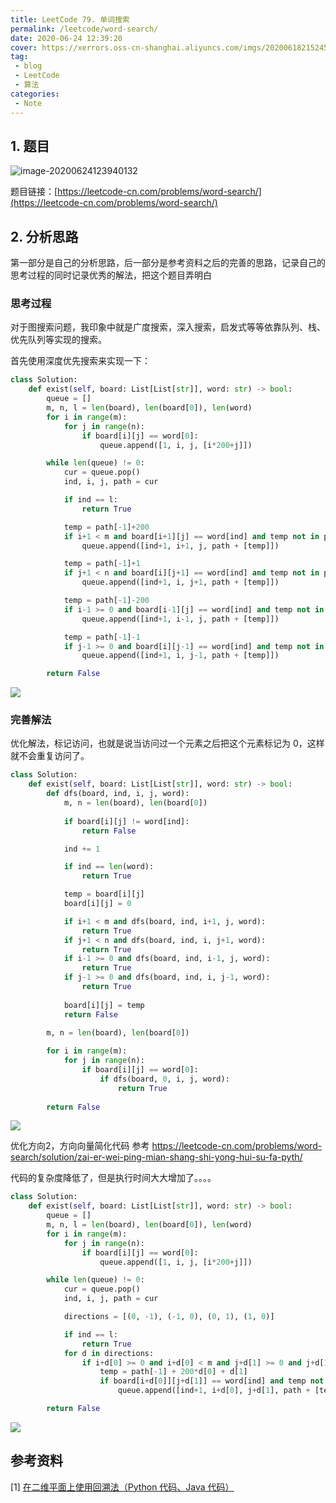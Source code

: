 ```yaml
---
title: LeetCode 79. 单词搜索
permalink: /leetcode/word-search/
date: 2020-06-24 12:39:20
cover: https://xerrors.oss-cn-shanghai.aliyuncs.com/imgs/20200618215245.png
tag: 
 - blog
 - LeetCode
 - 算法
categories:
 - Note
---
```


## 1. 题目

![image-20200624123940132](https://xerrors.oss-cn-shanghai.aliyuncs.com/imgs/20200624123940.png)

题目链接：[https://leetcode-cn.com/problems/word-search/](https://leetcode-cn.com/problems/word-search/)

<!-- more -->

## 2. 分析思路

第一部分是自己的分析思路，后一部分是参考资料之后的完善的思路，记录自己的思考过程的同时记录优秀的解法，把这个题目弄明白

### 思考过程

对于图搜索问题，我印象中就是广度搜索，深入搜索，启发式等等依靠队列、栈、优先队列等实现的搜索。

首先使用深度优先搜索来实现一下：

```python
class Solution:
    def exist(self, board: List[List[str]], word: str) -> bool:
        queue = []
        m, n, l = len(board), len(board[0]), len(word)
        for i in range(m):
            for j in range(n):
                if board[i][j] == word[0]:
                    queue.append([1, i, j, [i*200+j]])

        while len(queue) != 0:
            cur = queue.pop()
            ind, i, j, path = cur

            if ind == l:
                return True

            temp = path[-1]+200
            if i+1 < m and board[i+1][j] == word[ind] and temp not in path:
                queue.append([ind+1, i+1, j, path + [temp]])

            temp = path[-1]+1
            if j+1 < n and board[i][j+1] == word[ind] and temp not in path:
                queue.append([ind+1, i, j+1, path + [temp]])

            temp = path[-1]-200
            if i-1 >= 0 and board[i-1][j] == word[ind] and temp not in path:
                queue.append([ind+1, i-1, j, path + [temp]])

            temp = path[-1]-1
            if j-1 >= 0 and board[i][j-1] == word[ind] and temp not in path:
                queue.append([ind+1, i, j-1, path + [temp]])

        return False
```

![](https://xerrors.oss-cn-shanghai.aliyuncs.com/imgs/20200624114202.png)

### 完善解法

优化解法，标记访问，也就是说当访问过一个元素之后把这个元素标记为 0，这样就不会重复访问了。

```python
class Solution:
    def exist(self, board: List[List[str]], word: str) -> bool:
        def dfs(board, ind, i, j, word):
            m, n = len(board), len(board[0])
            
            if board[i][j] != word[ind]:
                return False

            ind += 1

            if ind == len(word):
                return True

            temp = board[i][j]
            board[i][j] = 0

            if i+1 < m and dfs(board, ind, i+1, j, word):
                return True
            if j+1 < n and dfs(board, ind, i, j+1, word):
                return True
            if i-1 >= 0 and dfs(board, ind, i-1, j, word):
                return True
            if j-1 >= 0 and dfs(board, ind, i, j-1, word):
                return True
            
            board[i][j] = temp
            return False
        
        m, n = len(board), len(board[0])

        for i in range(m):
            for j in range(n):
                if board[i][j] == word[0]:
                    if dfs(board, 0, i, j, word):
                        return True
        
        return False
```

![](https://xerrors.oss-cn-shanghai.aliyuncs.com/imgs/20200624121023.png)

优化方向2，方向向量简化代码 参考 https://leetcode-cn.com/problems/word-search/solution/zai-er-wei-ping-mian-shang-shi-yong-hui-su-fa-pyth/

代码的复杂度降低了，但是执行时间大大增加了。。。。

```python
class Solution:
    def exist(self, board: List[List[str]], word: str) -> bool:
        queue = []
        m, n, l = len(board), len(board[0]), len(word)
        for i in range(m):
            for j in range(n):
                if board[i][j] == word[0]:
                    queue.append([1, i, j, [i*200+j]])

        while len(queue) != 0:
            cur = queue.pop()
            ind, i, j, path = cur

            directions = [(0, -1), (-1, 0), (0, 1), (1, 0)]

            if ind == l:
                return True
            for d in directions:
                if i+d[0] >= 0 and i+d[0] < m and j+d[1] >= 0 and j+d[1] < n:
                    temp = path[-1] + 200*d[0] + d[1]
                    if board[i+d[0]][j+d[1]] == word[ind] and temp not in path:
                        queue.append([ind+1, i+d[0], j+d[1], path + [temp]])

        return False
```

![](https://xerrors.oss-cn-shanghai.aliyuncs.com/imgs/20200624123623.png)


## 参考资料

[1] [在二维平面上使用回溯法（Python 代码、Java 代码）](https://leetcode-cn.com/problems/word-search/solution/zai-er-wei-ping-mian-shang-shi-yong-hui-su-fa-pyth/) 